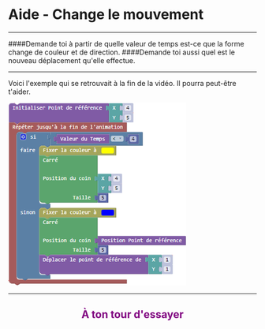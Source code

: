 # Aide - Change le mouvement

---

####Demande toi à partir de quelle valeur de temps est-ce que la forme change de couleur et de direction.
####Demande toi aussi quel est le nouveau déplacement qu'elle effectue.

***

Voici l'exemple qui se retrouvait à la fin de la vidéo. Il pourra peut-être t'aider.

![Exemple page 7][ex_p7]

---

## <span style="color: #800080"><center>À ton tour d'essayer</center></span>

[ex_p7]: img/animation_ex_4.png
